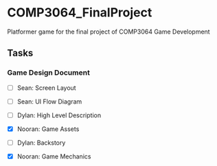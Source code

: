 # COMP3064_FinalProject
Platformer game for the final project of COMP3064 Game Development

## Tasks

### Game Design Document
- [ ] Sean: Screen Layout 
- [ ] Sean: UI Flow Diagram
- [ ] Dylan: High Level Description
- [X] Nooran: Game Assets
- [ ] Dylan: Backstory
- [X] Nooran: Game Mechanics


